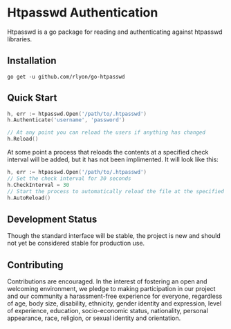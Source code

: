 # Htpasswd Authentication

Htpasswd is a go package for reading and authenticating against htpasswd libraries.

## Installation

`go get -u github.com/rlyon/go-htpasswd`

## Quick Start

```go
h, err := htpasswd.Open('/path/to/.htpasswd')
h.Authenticate('username', 'password')

// At any point you can reload the users if anything has changed
h.Reload()
```

At some point a process that reloads the contents at a specified check interval will be added, but it has not been implimented.  It will look like this:

```go
h, err := htpasswd.Open('/path/to/.htpasswd')
// Set the check interval for 30 seconds
h.CheckInterval = 30
// Start the process to automatically reload the file at the specified check interval
h.AutoReload()
```

## Development Status

Though the standard interface will be stable, the project is new and should not yet be considered stable for production use.

## Contributing

Contributions are encouraged.  In the interest of fostering an open and welcoming environment, we pledge to making participation in our project and our community a harassment-free experience for everyone, regardless of age, body size, disability, ethnicity, gender identity and expression, level of experience, education, socio-economic status, nationality, personal appearance, race, religion, or sexual identity and orientation.